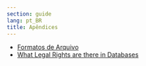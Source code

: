 ```yaml
---
section: guide
lang: pt_BR
title: Apêndices
---
```


-   [Formatos de Arquivo](file-formats.html)
-   [What Legal Rights are there in Databases](what-legal-ip-rights-are-there-in-databases.html)